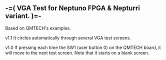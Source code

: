 -=( VGA Test for Neptuno FPGA & Nepturri variant. )=-
-----------------------------------------------------

Based on QMTECH's examples.

v1.1
It circles automatically through several VGA test screens.

v1.0
If pressing each time the SW1 (user button 0)
on the QMTECH board, it will move to the next test screen.
Note that it starts on a blank screen.
